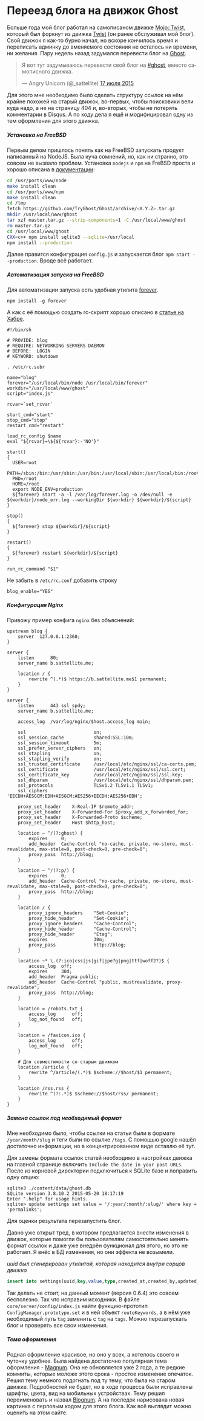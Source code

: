 # Переезд блога на движок Ghost

Больше года мой блог работал на самописаном движке [Mojo::Twist](https://github.com/sattellite/mojo-twist), который был форкнут из движка [Twist](https://github.com/vti/twist) (он ранее обслуживал мой блог). Свой движок я как-то бурно начал, но вскоре кончилось время и переписать админку до вменяемого состояния не осталось ни времени, ни желания. Пару недель назад задумался перевести блог на [Ghost](https://ghost.org/).

<blockquote class="twitter-tweet" lang="ru"><p lang="ru" dir="ltr">Я вот тут задумываюсь перевести свой блог на <a href="https://twitter.com/hashtag/ghost?src=hash">#ghost</a>, вместо самописного движка.</p>&mdash; Angry Unicorn (@_sattellite) <a href="https://twitter.com/_sattellite/status/621970691001290752">17 июля 2015</a></blockquote>
<script async src="//platform.twitter.com/widgets.js" charset="utf-8"></script>

Для этого мне необходимо было сделать структуру ссылок на нём крайне похожей на старый движок, во-первых, чтобы поисковики вели куда надо, а не на страницу 404 и, во-вторых, чтобы не потерять комментарии в Disqus. А по ходу дела я ещё и модифицировал одну из тем оформления для этого движка.

##### Установка на FreeBSD
Первым делом пришлось понять как на FreeBSD запускать продукт написанный на NodeJS. Была куча сомнений, но, как ни странно, это совсем не вызвало проблем. Установка `nodejs` и `npm` на FreBSD проста и хорошо описана в [документации](https://github.com/TryGhost/Ghost/wiki/HOWTO:FreeBSD):

```sh
cd /usr/ports/www/node
make install clean
cd /usr/ports/www/npm
make install clean
cd /tmp
fetch https://github.com/TryGhost/Ghost/archive/<X.Y.Z>.tar.gz
mkdir /usr/local/www/ghost
tar xzf master.tar.gz --strip-components=1 -C /usr/local/www/ghost
rm master.tar.gz
cd /usr/local/www/ghost
CXX=c++ npm install sqlite3 --sqlite=/usr/local
npm install --production
```

Далее правится конфигурация `config.js` и запускается блог `npm start --production`. Вроде всё работает.


##### Автоматизация запуска на FreeBSD
Для автоматизации запуска есть удобная утилита [forever](https://github.com/foreverjs/forever).

```
npm install -g forever
```

А как с её помощью создать rc-скрипт хорошо описано в [статье на Хабре](http://habrahabr.ru/post/137857/).

```shell
#!/bin/sh

# PROVIDE: blog
# REQUIRE: NETWORKING SERVERS DAEMON
# BEFORE:  LOGIN
# KEYWORD: shutdown

. /etc/rc.subr

name="blog"
forever="/usr/local/bin/node /usr/local/bin/forever"
workdir="/usr/local/www/ghost"
script="index.js"

rcvar=`set_rcvar`

start_cmd="start"
stop_cmd="stop"
restart_cmd="restart"

load_rc_config $name
eval "${rcvar}=\${${rcvar}:-'NO'}"

start()
{
  USER=root
  PATH=/sbin:/bin:/usr/sbin:/usr/bin:/usr/local/sbin:/usr/local/bin:/root/bin
  PWD=/root
  HOME=/root
  export NODE_ENV=production
  ${forever} start -a -l /var/log/forever.log -o /dev/null -e ${workdir}/node_err.log --workingDir ${workdir} ${workdir}/${script}
}

stop()
{
  ${forever} stop ${workdir}/${script}
}

restart()
{
  ${forever} restart ${workdir}/${script}
}

run_rc_command "$1"
```

Не забыть в `/etc/rc.conf` добавить строку

```
blog_enable="YES"
```

##### Конфигурация Nginx
Привожу пример конфига `nginx` без объяснений:

```
upstream blog {
	server	127.0.0.1:2368;
}

server {
	listen		80;
	server_name	b.sattellite.me;

	location / {
		rewrite	^(.*)$ https://b.sattellite.me$1 permanent;
	}
}

server {
	listen		443 ssl spdy;
	server_name	b.sattellite.me;

	access_log	/var/log/nginx/$host.access_log main;

	ssl							on;
	ssl_session_cache			shared:SSL:10m;
	ssl_session_timeout			5m;
	ssl_prefer_server_ciphers	on;
	ssl_stapling				on;
	ssl_stapling_verify			on;
	ssl_trusted_certificate		/usr/local/etc/nginx/ssl/ca-certs.pem;
	ssl_certificate				/usr/local/etc/nginx/ssl/ssl.cert;
	ssl_certificate_key			/usr/local/etc/nginx/ssl/ssl.key;
	ssl_dhparam					/usr/local/etc/nginx/ssl/dhparam.pem;
	ssl_protocols				TLSv1.2 TLSv1.1 TLSv1;
	ssl_ciphers					'EECDH+AESGCM:EDH+AESGCM:AES256+EECDH:AES256+EDH';

	proxy_set_header	X-Real-IP $remote_addr;
	proxy_set_header	X-Forwarded-For $proxy_add_x_forwarded_for;
	proxy_set_header	X-Forwarded-Proto $scheme;
	proxy_set_header	Host $http_host;

	location ~ ^/(?:ghost) {
		expires		0;
		add_header	Cache-Control "no-cache, private, no-store, must-revalidate, max-stale=0, post-check=0, pre-check=0";
		proxy_pass	http://blog;
	}

	location ~ ^/(?:p/) {
		expires		0;
		add_header	Cache-Control "no-cache, private, no-store, must-revalidate, max-stale=0, post-check=0, pre-check=0";
		proxy_pass	http://blog;
	}

	location / {
		proxy_ignore_headers	"Set-Cookie";
		proxy_hide_header		"Set-Cookie";
		proxy_ignore_headers	"Cache-Control";
		proxy_hide_header		"Cache-Control";
		proxy_hide_header		"Etag";
		expires					30m;
		proxy_pass				http://blog;
	}

	location ~* \.(?:ico|css|js|gif|jpe?g|png|ttf|woff2?)$ {
		access_log	off;
		expires		30d;
		add_header	Pragma public;
		add_header	Cache-Control "public, mustrevalidate, proxy-revalidate";
		proxy_pass	http://blog;
	}

	location = /robots.txt {
		access_log		off;
		log_not_found	off;
	}

	location = /favicon.ico {
		access_log		off;
		log_not_found	off;
	}

	# Для совместимости со старым движком
	location /article {
		rewrite	^/article/(.*)$ $scheme://$host/$1 permanent;
	}

	location /rss.rss {
		rewrite	^(?:.*)$ $scheme://$host/rss/ permanent;
	}
}
```

##### Замена ссылок под необходимый формат

Мне необходимо было, чтобы ссылки на статьи были в формате `/year/month/slug` и теги были по ссылке `/tags`. С помощью google нашёл достаточно информации, но в концентрированном виде оставлю её тут.

Для замены формата ссылок статей необходимо в настройках движка на главной странице включить `Include the date in your post URLs`. После из корневой директории подключиться к SQLite базе и поправить одну опцию:

```
sqlite3 ./content/data/ghost.db
SQLite version 3.8.10.2 2015-05-20 18:17:19
Enter ".help" for usage hints.
sqlite> update settings set value = '/:year/:month/:slug/' where key = 'permalinks';
```
Для оценки результата перезапустить блог.

Давно уже открыт тред, в котором предлагается внести изменения в движок, которые помогли бы пользователям самостоятельно менять формат ссылок и даже уже внедрён функционал для этого, но это не работает. Я внёс в БД изменения, но они эффекта не возымели.

*uuid был сгенерирован утилитой, которая находится внутри сорцов движка*
```sql
insert into settings(uuid,key,value,type,created_at,created_by,updated_at,updated_by) values('7348788e-b932-4d38-bf06-e4ed28591044', 'routeKeywords', '{"tag":"tags", "author":"author", "page":"page", "preview":"p", "private":"private"}','blog', 1438524432000, 1, 1438524432000, 1);
```

Так делать не стоит, на данный момент (версия 0.6.4) это совсем бесполезно. Так что исправим исходники. В файле `core/server/config/index.js` найти функцию-прототип `ConfigManager.prototype.set` и в ней объект `routeKeywords`, а в нём уже необходимый путь `tag` заменить с `tag` на `tags`. Можно перезапускать блог и проверять все свои изменения.

##### Тема оформления
Родная оформление красивое, но оно у всех, а хотелось своего и чуточку удобнее. Была найдена достаточно популярная тема оформления - [Magnum](https://github.com/durgesh-priyaranjan/magnum/commits/master). Она не обновляется уже 2 года, а те редкие коммиты, которые моложе этого срока - простое изменение опечаток. Решил тему немного подогнать под ту тему, что была на старом движке. Подробностей не будет, но в ходе процесса были исправлены шрифты, цвета, вид на мобильных устройствах. Тему решил переименовать и назвал [Blognum](https://github.com/sattellite/blognum). А на последок нарисована новая картинка с перловым кодом для этого блога. Как всё выглядит можно оценить на этом сайте.

